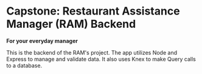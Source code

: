 # Capstone: Restaurant Assistance Manager (RAM) Backend
**For your everyday manager**

This is the backend of the RAM's project. The app utilizes Node and Express to manage and validate data. It also uses Knex to make Query calls to a database.
